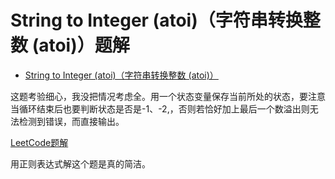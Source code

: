 # String to Integer (atoi)（字符串转换整数 (atoi)）题解

- [String to Integer (atoi)（字符串转换整数 (atoi)）](https://leetcode-cn.com/problems/string-to-integer-atoi/)

这题考验细心，我没把情况考虑全。用一个状态变量保存当前所处的状态，要注意当循环结束后也要判断状态是否是-1、-2,，否则若恰好加上最后一个数溢出则无法检测到错误，而直接输出。

[LeetCode题解](https://leetcode-cn.com/problems/string-to-integer-atoi/solution/python-1xing-zheng-ze-biao-da-shi-by-knifezhu/)

用正则表达式解这个题是真的简洁。